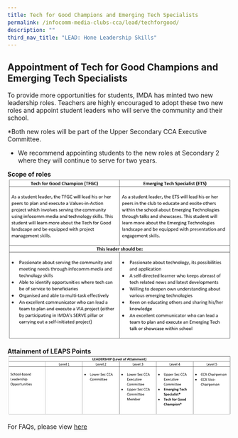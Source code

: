 ```yaml
---
title: Tech for Good Champions and Emerging Tech Specialists
permalink: /infocomm-media-clubs-cca/lead/techforgood/
description: ""
third_nav_title: "LEAD: Hone Leadership Skills"
---
```

## Appointment of Tech for Good Champions and Emerging Tech Specialists

To provide more opportunities for students, IMDA has minted two new leadership roles. Teachers are highly encouraged to adopt these two new roles and appoint student leaders who will serve the community and their school. 


*Both new roles will be part of the Upper Secondary CCA Executive Committee. 
* We recommend appointing students to the new roles at Secondary 2 where they will continue to serve for two years. 

**Scope of roles**
![](/images/icmclub/new%204.png)

**Attainment of LEAPS Points**
![](/images/icmclub/new%203.png)

For FAQs, please view [here](https://go.gov.sg/lead-faqtechforgood)